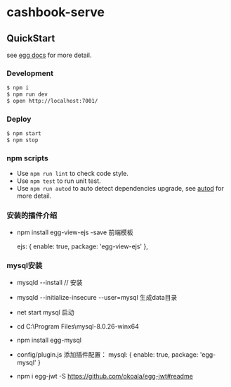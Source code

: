 # cashbook-serve



## QuickStart

<!-- add docs here for user -->

see [egg docs][egg] for more detail.

### Development

```bash
$ npm i
$ npm run dev
$ open http://localhost:7001/
```

### Deploy

```bash
$ npm start
$ npm stop
```

### npm scripts

- Use `npm run lint` to check code style.
- Use `npm test` to run unit test.
- Use `npm run autod` to auto detect dependencies upgrade, see [autod](https://www.npmjs.com/package/autod) for more detail.


[egg]: https://eggjs.org

### 安装的插件介绍
- npm install egg-view-ejs -save 前端模板

  ejs: {
    enable: true,
    package: 'egg-view-ejs'
  },

### mysql安装 

- mysqld --install // 安装
- mysqld --initialize-insecure --user=mysql 生成data目录
- net start mysql 启动
- cd C:\Program Files\mysql-8.0.26-winx64

- npm install egg-mysql
- config/plugin.js 添加插件配置：
  mysql: {
    enable: true,
    package: 'egg-mysql'
  }

- npm i egg-jwt -S 
https://github.com/okoala/egg-jwt#readme